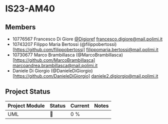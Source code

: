 # IS23-AM40
## Members 
- 10776567 Francesco Di Giore [@Digioref](https://github.com/Digioref) francesco.digiore@mail.polimi.it
- 10743207 Filippo Maria Bertossi (@filippobertossi)[https://github.com/filippobertossi] filippomaria.bertossi@mail.polimi.it
- 10730677 Marco Brambillasca (@MarcoBrambillasca)[https://github.com/MarcoBrambillasca] marcoandrea.brambillasca@mail.polimi.it
- Daniele Di Giorgio (@DanieleDiGiorgio)[https://github.com/DanieleDiGiorgio] daniele2.digiorgio@mail.polimi.it

## Project Status

| Project Module | Status | Current | Notes |
| -------------- | ------ | ------- | ------- |
| UML | 🔴 | 0 % |
